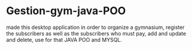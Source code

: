 # Gestion-gym-java-POO
made this desktop application in order to organize a gymnasium, register the subscribers as well as the subscribers who must pay, add and update and delete, use for that JAVA POO and MYSQL.<br/><br/>



